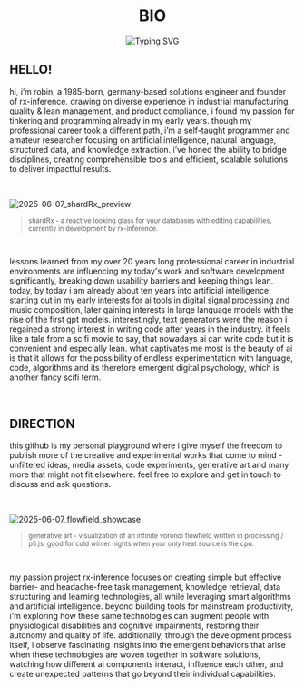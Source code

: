 <div align="center">

# BIO
  
[![Typing SVG](https://readme-typing-svg.demolab.com?font=Fira+Code&duration=4800&pause=900&color=D90042&width=435&lines=%E2%A0%95%E2%A0%AE%E2%A0%99%E2%A0%B2%E2%A0%8D%E2%A0%AF%E2%A0%BB%E2%A0%A1%E2%A0%8B%E2%A0%BA%E2%A0%A7%E2%A0%AA%E2%A0%90%E2%A0%B8%E2%A0%91%E2%A0%A6%E2%A0%B3%E2%A0%85%E2%A0%AC%E2%A0%B4%E2%A0%A8%E2%A0%97%E2%A0%BC%E2%A0%94%E2%A0%B1%E2%A0%8A%E2%A0%BD%E2%A0%86%E2%A0%A3%E2%A0%B7%E2%A0%8E%E2%A0%AB%E2%A0%B5%E2%A0%89%E2%A0%B0%E2%A0%9E%E2%A0%A2%E2%A0%8F%E2%A0%AD%E2%A0%81%E2%A0%B9%E2%A0%93%E2%A0%A4%E2%A0%B6%E2%A0%8B%E2%A0%AF%E2%A0%BB%E2%A0%96%E2%A0%AA%E2%A0%BE%E2%A0%83%E2%A0%A5%E2%A0%B2%E2%A0%8D%E2%A0%A1%E2%A0%B8%E2%A0%90%E2%A0%A7%E2%A0%BA%E2%A0%92%E2%A0%AE%E2%A0%99%E2%A0%95%E2%A0%BF%E2%A0%87%E2%A0%9B%E2%A0%B3)](https://git.io/typing-svg)

</div>

## HELLO!

hi, i’m robin, a 1985-born, germany-based solutions engineer and founder of rx-inference. drawing on diverse experience in industrial manufacturing, quality & lean management, and product compliance, i found my passion for tinkering and programming already in my early years. though my professional career took a different path, i’m a self-taught programmer and amateur researcher focusing on artificial intelligence, natural language, structured data, and knowledge extraction. i’ve honed the ability to bridge disciplines, creating comprehensible tools and efficient, scalable solutions to deliver impactful results.

<br>

![2025-06-07_shardRx_preview](https://github.com/user-attachments/assets/119ff51f-45c4-4087-90da-980d4cf9076c)

<sub>
  
> shardRx - a reactive looking glass for your databases with editing capabilities, currently in development by rx-inference.
 
</sub>
  
<br>

lessons learned from my over 20 years long professional career in industrial environments are influencing my today's work and software development significantly, breaking down usability barriers and keeping things lean. today, by today i am already about ten years into artificial intelligence starting out in my early interests for ai tools in digital signal processing and music composition, later gaining interests in large language models with the rise of the first gpt models. interestingly, text generators were the reason i regained a strong interest in writing code after years in the industry. it feels like a tale from a scifi movie to say, that nowadays ai can write code but it is convenient and especially lean. what captivates me most is the beauty of ai is that it allows for the possibility of endless experimentation with language, code, algorithms and its therefore emergent digital psychology, which is another fancy scifi term.

<br>

## DIRECTION

this github is my personal playground where i give myself the freedom to publish more of the creative and experimental works that come to mind - unfiltered ideas, media assets, code experiments, generative art and many more that might not fit elsewhere. feel free to explore and get in touch to discuss and ask questions.

<br>

![2025-06-07_flowfield_showcase](https://github.com/user-attachments/assets/64bde5f9-a1df-4e07-9cf0-9be1d1e2e093)

<sub>
  
> generative art - visualization of an infinite voronoi flowfield written in processing / p5.js; good for cold winter nights when your only heat source is the cpu.
 
</sub>


<br>

my passion project rx-inference focuses on creating simple but effective barrier- and headache-free task management, knowledge retrieval, data structuring and learning technologies, all while leveraging smart algorithms and artificial intelligence. beyond building tools for mainstream productivity, i'm exploring how these same technologies can augment people with physiological disabilities and cognitive impairments, restoring their autonomy and quality of life. additionally, through the development process itself, i observe fascinating insights into the emergent behaviors that arise when these technologies are woven together in software solutions, watching how different ai components interact, influence each other, and create unexpected patterns that go beyond their individual capabilities.
